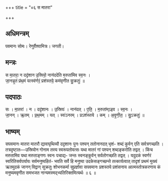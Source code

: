 +++
title = "०६ स मातरा"

+++
## अधिमन्त्रम्
पवमानः सोमः। रेणुर्वैश्वामित्रः। जगती।

## मन्त्रः
स मा॒तरा॒ न ददृ॑शान उ॒स्रियो॒ नान॑ददेति म॒रुता॑मिव स्व॒नः ।  
जा॒नन्नृ॒तं प्र॑थ॒मं यत्स्व॑र्णरं॒ प्रश॑स्तये॒ कम॑वृणीत सु॒क्रतुः॑ ॥

## पदपाठः
सः । मा॒तरा॑ । न । ददृ॑शानः । उ॒स्रियः॑ । नान॑दत् । ए॒ति॒ । म॒रुता॑म्ऽइव । स्व॒नः ।  
जा॒नन् । ऋ॒तम् । प्र॒थ॒मम् । यत् । स्वः॑ऽनरम् । प्रऽश॑स्तये । कम् । अ॒वृ॒णी॒त॒ । सु॒ऽक्रतुः॑ ॥

## भाष्यम्
सपवमानः मातरा मातरौ द्यावापृथिव्यौ ददृशानः पुनः पश्यन् ततोनानदत् भृशं- शब्दं कुर्वन् एति सर्वत्रगच्छति । तत्रदृष्टातः—उस्रियोन गोनाम तस्य स्वरूपतोवत्सः यथा मातरं गां पश्यन् शब्दङ्करोति तद्वत् । किंच मरुतामिव यथा मरुताङ्गणः स्वनः पचाद्य- जन्तः स्वनङ्कुर्वन् सर्वतोगच्छति तद्वत् । यदुदकं स्वर्णरं स्वरितिसर्वपर्यायः सर्वमनुष्यहितं- भवति सर्वे हि मनुष्या उदकेसङ्गच्छन्ते तत्कार्यत्वात् तादृशं प्रथमं मुख्यं ऋतमुदकं जानन् विद्वान् सुक्रतुः शोभनकर्मा सुप्रज्ञोवा सपवमानः प्रशस्तये प्रशंसनाय आत्मस्तोत्रकरणाय कं मनुष्यमवृणीत समभजत नान्यमस्मद्भ्यतिरिक्तमित्यर्थः ॥ ६ ॥